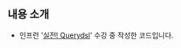 ## 내용 소개
- 인프런 '[실전! Querydsl](https://www.inflearn.com/course/Querydsl-%EC%8B%A4%EC%A0%84/dashboard)' 수강 중 작성한 코드입니다.

